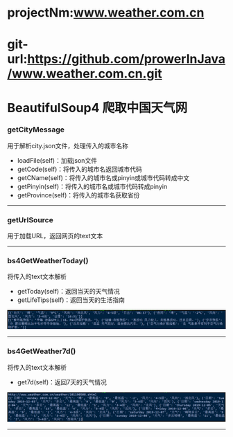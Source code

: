 # projectNm:www.weather.com.cn 
# git-url:https://github.com/prowerInJava/www.weather.com.cn.git

<h1>BeautifulSoup4 爬取中国天气网</h1>
<h3>getCityMessage</h3>
<p>用于解析city.json文件，处理传入的城市名称</p>
<ul>
<li>loadFile(self)：加载json文件</li>
<li>getCode(self)：将传入的城市名返回城市代码</li>
<li>getCName(self)：将传入的城市名或pinyin或城市代码转成中文</li>
<li>getPinyin(self)：将传入的城市名或城市代码转成pinyin</li>
<li>getProvince(self)：将传入的城市名获取省份</li>
</ul>
<hr>
<h3>getUrlSource</h3>
<p>用于加载URL，返回网页的text文本</p>
<hr>
<h3>bs4GetWeatherToday()</h3>
<p>将传入的text文本解析</p>
<ul>
<li>getToday(self)：返回当天的天气情况</li>
<li>getLifeTips(self)：返回当天的生活指南</li>
</ul>
<img src='todayWea.png'></img>
<hr>
<h3>bs4GetWeather7d()</h3>
<p>将传入的text文本解析</p>
<ul>
<li>get7d(self)：返回7天的天气情况</li>
</ul>
<img src='7dWea.png'></img>
<hr>
